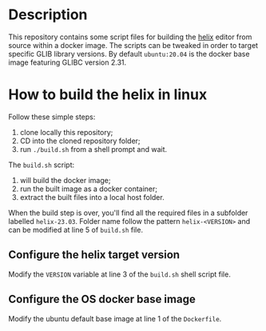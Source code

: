 # Description

This repository contains some script files for building the [helix][helix-github] editor from source within a docker image. The scripts can be tweaked in order to target specific GLIB library versions. By default `ubuntu:20.04` is the docker base image featuring GLIBC version 2.31.

# How to build the helix in linux

Follow these simple steps:

1. clone locally this repository;
2. CD into the cloned repository folder;
3. run `./build.sh` from a shell prompt and wait.

The `build.sh` script:

1. will build the docker image;
2. run the built image as a docker container;
3. extract the built files into a local host folder.

When the build step is over, you'll find all the required files in a subfolder labelled `helix-23.03`. Folder name follow the pattern `helix-<VERSION>` and can be modified at line 5 of `build.sh` file.

## Configure the helix target version

Modify the `VERSION` variable at line 3 of the `build.sh` shell script file.

## Configure the OS docker base image

Modify the ubuntu default base image at line 1 of the `Dockerfile`.


[helix-github]: https://github.com/helix-editor/helix
